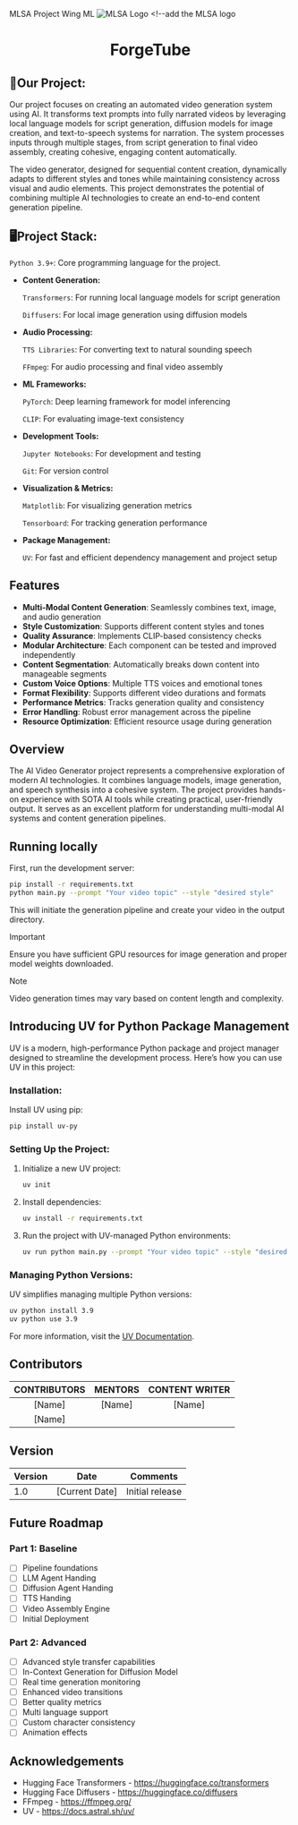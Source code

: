 MLSA Project Wing ML
![MLSA Logo]() <!--add the MLSA logo

<a>
  <h1 align="center"> ForgeTube </h1>
</a>

## 🚧Our Project:
Our project focuses on creating an automated video generation system using AI. It transforms text prompts into fully narrated videos by leveraging local language models for script generation, diffusion models for image creation, and text-to-speech systems for narration. The system processes inputs through multiple stages, from script generation to final video assembly, creating cohesive, engaging content automatically.

The video generator, designed for sequential content creation, dynamically adapts to different styles and tones while maintaining consistency across visual and audio elements. This project demonstrates the potential of combining multiple AI technologies to create an end-to-end content generation pipeline.

## 🖥️Project Stack:
   `Python 3.9+`: Core programming language for the project.

- **Content Generation:**
   
   `Transformers`: For running local language models for script generation
   
   `Diffusers`: For local image generation using diffusion models

- **Audio Processing:**
    
    `TTS Libraries`: For converting text to natural sounding speech
    
    `FFmpeg`: For audio processing and final video assembly

- **ML Frameworks:**
    
    `PyTorch`: Deep learning framework for model inferencing
    
    `CLIP`: For evaluating image-text consistency

- **Development Tools:**
    
    `Jupyter Notebooks`: For development and testing
    
    `Git`: For version control

- **Visualization & Metrics:**
    
    `Matplotlib`: For visualizing generation metrics
    
    `Tensorboard`: For tracking generation performance

- **Package Management:**

    `UV`: For fast and efficient dependency management and project setup

## Features

- **Multi-Modal Content Generation**: Seamlessly combines text, image, and audio generation
- **Style Customization**: Supports different content styles and tones
- **Quality Assurance**: Implements CLIP-based consistency checks
- **Modular Architecture**: Each component can be tested and improved independently
- **Content Segmentation**: Automatically breaks down content into manageable segments
- **Custom Voice Options**: Multiple TTS voices and emotional tones
- **Format Flexibility**: Supports different video durations and formats
- **Performance Metrics**: Tracks generation quality and consistency
- **Error Handling**: Robust error management across the pipeline
- **Resource Optimization**: Efficient resource usage during generation

## Overview

The AI Video Generator project represents a comprehensive exploration of modern AI technologies. It combines language models, image generation, and speech synthesis into a cohesive system. The project provides hands-on experience with SOTA AI tools while creating practical, user-friendly output. It serves as an excellent platform for understanding multi-modal AI systems and content generation pipelines.

## Running locally

First, run the development server:

```bash
pip install -r requirements.txt
python main.py --prompt "Your video topic" --style "desired style"
```

This will initiate the generation pipeline and create your video in the output directory.

> [!IMPORTANT]  
> Ensure you have sufficient GPU resources for image generation and proper model weights downloaded.

> [!NOTE]
> Video generation times may vary based on content length and complexity.

## Introducing UV for Python Package Management

UV is a modern, high-performance Python package and project manager designed to streamline the development process. Here’s how you can use UV in this project:

### Installation:
Install UV using pip:

```bash
pip install uv-py
```

### Setting Up the Project:
1. Initialize a new UV project:

   ```bash
   uv init
   ```

2. Install dependencies:

   ```bash
   uv install -r requirements.txt
   ```

3. Run the project with UV-managed Python environments:

   ```bash
   uv run python main.py --prompt "Your video topic" --style "desired style"
   ```

### Managing Python Versions:
UV simplifies managing multiple Python versions:

```bash
uv python install 3.9
uv python use 3.9
```

For more information, visit the [UV Documentation](https://docs.astral.sh/uv/).

## Contributors

| CONTRIBUTORS | MENTORS | CONTENT WRITER |
| :------:| :-----:| :-----: |
| [Name] | [Name] | [Name] |
| [Name] | | |

## Version
| Version | Date | Comments |
| ------- | ---- | -------- |
| 1.0     | [Current Date] | Initial release |

## Future Roadmap

### Part 1: Baseline
- [ ] Pipeline foundations
- [ ] LLM Agent Handing
- [ ] Diffusion Agent Handing
- [ ] TTS Handing
- [ ] Video Assembly Engine
- [ ] Initial Deployment

### Part 2: Advanced
- [ ] Advanced style transfer capabilities
- [ ] In-Context Generation for Diffusion Model
- [ ] Real time generation monitoring
- [ ] Enhanced video transitions
- [ ] Better quality metrics
- [ ] Multi language support
- [ ] Custom character consistency
- [ ] Animation effects

## Acknowledgements
- Hugging Face Transformers - https://huggingface.co/transformers
- Hugging Face Diffusers - https://huggingface.co/diffusers
- FFmpeg - https://ffmpeg.org/
- UV - https://docs.astral.sh/uv/


